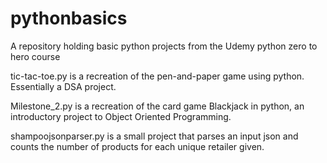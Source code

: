 # pythonbasics
A repository holding basic python projects from the Udemy python zero to hero course

tic-tac-toe.py is a recreation of the pen-and-paper game using python. Essentially a DSA project.

Milestone_2.py is a recreation of the card game Blackjack in python, an introductory project to Object Oriented Programming.

shampoojsonparser.py is a small project that parses an input json and counts the number of products for each unique retailer given.

